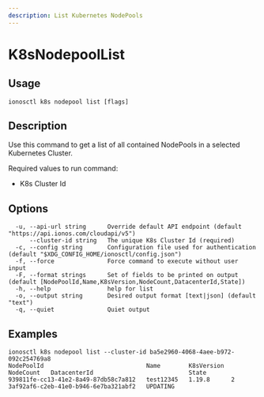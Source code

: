 ```yaml
---
description: List Kubernetes NodePools
---
```


# K8sNodepoolList

## Usage

```text
ionosctl k8s nodepool list [flags]
```

## Description

Use this command to get a list of all contained NodePools in a selected Kubernetes Cluster.

Required values to run command:

* K8s Cluster Id

## Options

```text
  -u, --api-url string      Override default API endpoint (default "https://api.ionos.com/cloudapi/v5")
      --cluster-id string   The unique K8s Cluster Id (required)
  -c, --config string       Configuration file used for authentication (default "$XDG_CONFIG_HOME/ionosctl/config.json")
  -f, --force               Force command to execute without user input
  -F, --format strings      Set of fields to be printed on output (default [NodePoolId,Name,K8sVersion,NodeCount,DatacenterId,State])
  -h, --help                help for list
  -o, --output string       Desired output format [text|json] (default "text")
  -q, --quiet               Quiet output
```

## Examples

```text
ionosctl k8s nodepool list --cluster-id ba5e2960-4068-4aee-b972-092c254769a8 
NodePoolId                             Name        K8sVersion  NodeCount   DatacenterId                           State
939811fe-cc13-41e2-8a49-87db58c7a812   test12345   1.19.8      2           3af92af6-c2eb-41e0-b946-6e7ba321abf2   UPDATING
```

